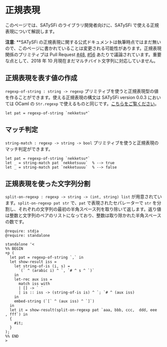 # 正規表現

このページでは、SATySFi のライブラリ開発者向けに、SATySFi で使える正規表現について解説します。

<div class="box-note" markdown="1">

**注意**: **SATySFi の正規表現に関する公式ドキュメントは執筆時点ではまだ無いので、このページに書かれていることは変更される可能性があります。正規表現関係のプリミティブは Pull Request [#48](https://github.com/gfngfn/SATySFi/pull/48), [#56](https://github.com/gfngfn/SATySFi/pull/56) あたりで議論されています。重要な点として、2018 年 10 月現在まだマルチバイト文字列に対応していません。

</div>

## 正規表現を表す値の作成

`regexp-of-string : string -> regexp` プリミティブを使うと正規表現型の値を作ることができます。使える正規表現の構文は SATySFi version 0.0.3 においては OCaml の `Str.regexp` で使えるものと同じです。[こちらをご覧ください](https://caml.inria.fr/pub/docs/manual-ocaml/libref/Str.html)。

```{.satysfi eval="type-check-only"}
let pat = regexp-of-string `nekketsu*`
```

## マッチ判定

`string-match : regexp -> string -> bool` プリミティブを使うと正規表現のマッチ判定ができます。

```{.satysfi eval="type-check-only"}
let pat = regexp-of-string `nekketsu*`
let _ = string-match pat `nekketsuuu`  % --> true
let _ = string-match pat `nekketuuuu`  % --> false
```

## 正規表現を使った文字列分割

`split-on-regexp : regexp -> string -> (int, string) list` が用意されています。`split-on-regexp pat str` で、`pat` で表現されたセパレーターで `str` を分割し、それぞれの文字列の最初の半角スペース列を取り除いて返します。返り値は整数と文字列のペアのリストになっており、整数は取り除かれた半角スペースの数です。

```satysfi
@require: stdja
@require: standalone

standalone '<
%% BEGIN
+p (
  let pat = regexp-of-string `,` in
  let show-result iss =
    let string-of-is (i, s) =
      `(` ^ (arabic i) ^ `, `# ^ s ^ `)`
    in
    let-rec aux iss =
      match iss with
      | [] -> ` `
      | is :: iss -> (string-of-is is) ^ `; `# ^ (aux iss)
    in
    embed-string (`[` ^ (aux iss) ^ `]`)
  in
  let it = show-result(split-on-regexp pat `aaa, bbb, ccc,  ddd, eee  , fff`) in
  {
    #it;
  }
);
%% END
>
```
